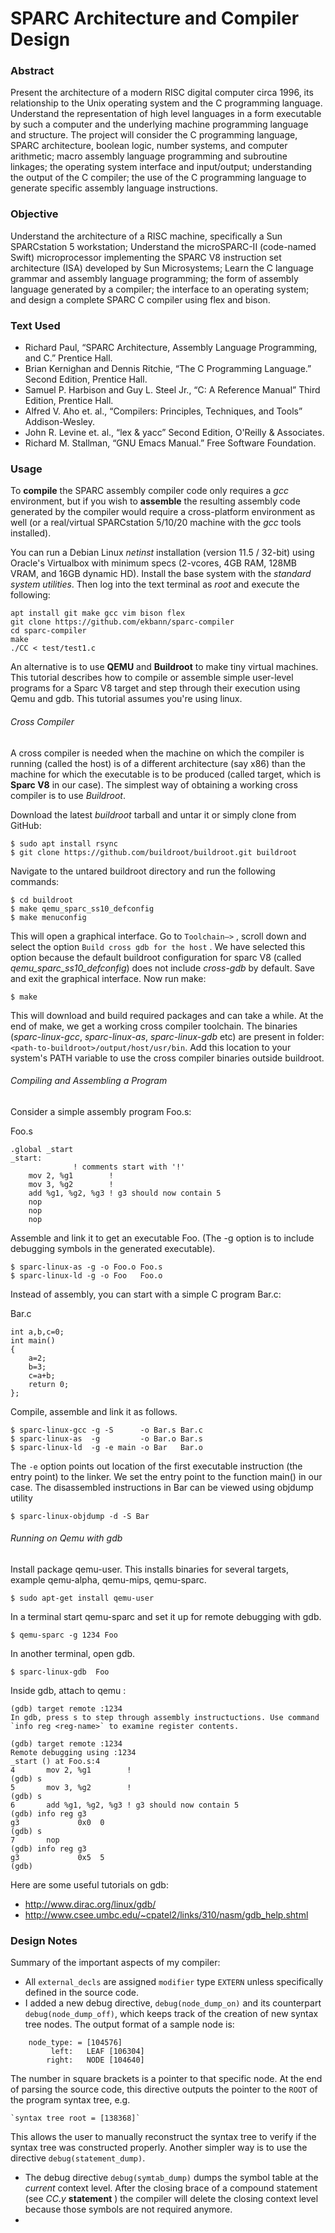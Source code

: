 # SPARC Architecture and Compiler Design

### Abstract
Present the architecture of a modern RISC digital computer circa 1996, its relationship to the Unix operating system and the C programming language. Understand the representation of high level languages in a form executable by such a computer and the underlying machine programming language and structure. The project will consider the C programming language, SPARC architecture, boolean logic, number systems, and computer arithmetic; macro assembly language programming and subroutine linkages; the operating system interface and input/output; understanding the output of the C compiler; the use of the C programming language to generate specific assembly language instructions.

### Objective
Understand the architecture of a RISC machine, specifically a Sun SPARCstation 5 workstation; Understand the microSPARC-II (code-named Swift) microprocessor implementing the SPARC V8 instruction set architecture (ISA) developed by Sun Microsystems; Learn the C language grammar and assembly language programming; the form of assembly language generated by a compiler; the interface to an operating system; and design a complete SPARC C compiler using flex and bison.

### Text Used
* Richard Paul, “SPARC Architecture, Assembly Language Programming, and C.” Prentice Hall.
* Brian Kernighan and Dennis Ritchie, “The C Programming Language.” Second Edition, Prentice Hall.
* Samuel P. Harbison and Guy L. Steel Jr., “C: A Reference Manual” Third Edition, Prentice Hall.
* Alfred V. Aho et. al., “Compilers: Principles, Techniques, and Tools” Addison-Wesley.
* John R. Levine et. al., “lex & yacc” Second Edition, O'Reilly & Associates.
* Richard M. Stallman, “GNU Emacs Manual.” Free Software Foundation.

### Usage
To **compile** the SPARC assembly compiler code only requires a *gcc* environment, but if you wish to **assemble** the resulting assembly code generated by the compiler would require a cross-platform environment as well (or a real/virtual SPARCstation 5/10/20 machine with the *gcc* tools installed).

You can run a Debian Linux *netinst* installation (version 11.5 / 32-bit) using Oracle's Virtualbox with minimum specs (2-vcores, 4GB RAM, 128MB VRAM, and 16GB dynamic HD). Install the base system with the *standard system utilities*. Then log into the text terminal as *root* and execute the following:

```
apt install git make gcc vim bison flex
git clone https://github.com/ekbann/sparc-compiler
cd sparc-compiler
make
./CC < test/test1.c
```

An alternative is to use **QEMU** and **Buildroot** to make tiny virtual machines. This tutorial describes how to compile or assemble simple user-level programs for a Sparc V8 target and step through their execution using Qemu and gdb. This tutorial assumes you're using linux.

###### Cross Compiler
A cross compiler is needed when the machine on which the compiler is running (called the host) is of a different architecture (say x86) than the machine for which the executable is to be produced (called target, which is **Sparc V8** in our case). The simplest way of obtaining a working cross compiler is to use *Buildroot*.

Download the latest *buildroot* tarball and untar it or simply clone from GitHub:
```
$ sudo apt install rsync
$ git clone https://github.com/buildroot/buildroot.git buildroot
```
Navigate to the untared buildroot directory and run the following commands:
```
$ cd buildroot
$ make qemu_sparc_ss10_defconfig
$ make menuconfig
```
This will open a graphical interface. Go to `Toolchain–>` , scroll down and select the option `Build cross gdb for the host` . We have selected this option because the default buildroot configuration for sparc V8 (called *qemu_sparc_ss10_defconfig*) does not include *cross-gdb* by default. Save and exit the graphical interface. Now run make:
```
$ make
```
This will download and build required packages and can take a while. At the end of make, we get a working cross compiler toolchain. The binaries (*sparc-linux-gcc*, *sparc-linux-as*, *sparc-linux-gdb* etc) are present in folder: `<path-to-buildroot>/output/host/usr/bin`. Add this location to your system's PATH variable to use the cross compiler binaries outside buildroot.

###### Compiling and Assembling a Program
Consider a simple assembly program Foo.s:

Foo.s
```
.global _start
_start:
		  	  ! comments start with '!'
	mov 2, %g1        !
	mov 3, %g2        !
	add %g1, %g2, %g3 ! g3 should now contain 5
	nop
	nop
	nop
```
Assemble and link it to get an executable Foo. (The -g option is to include debugging symbols in the generated executable).
```
$ sparc-linux-as -g -o Foo.o Foo.s
$ sparc-linux-ld -g -o Foo   Foo.o
```
Instead of assembly, you can start with a simple C program Bar.c:

Bar.c
```
int a,b,c=0;
int main()
{
	a=2;
	b=3;
	c=a+b;
	return 0;
};
```
Compile, assemble and link it as follows.
```
$ sparc-linux-gcc -g -S      -o Bar.s Bar.c
$ sparc-linux-as  -g         -o Bar.o Bar.s
$ sparc-linux-ld  -g -e main -o Bar   Bar.o
```
The `-e` option points out location of the first executable instruction (the entry point) to the linker. We set the entry point to the function main() in our case. The disassembled instructions in Bar can be viewed using objdump utility
```
$ sparc-linux-objdump -d -S Bar
```
###### Running on Qemu with gdb
Install package qemu-user. This installs binaries for several targets, example qemu-alpha, qemu-mips, qemu-sparc.
```
$ sudo apt-get install qemu-user
```
In a terminal start qemu-sparc and set it up for remote debugging with gdb.
```
$ qemu-sparc -g 1234 Foo
```
In another terminal, open gdb.
```
$ sparc-linux-gdb  Foo
```
Inside gdb, attach to qemu :
```
(gdb) target remote :1234
In gdb, press s to step through assembly instructuctions. Use command `info reg <reg-name>` to examine register contents.

(gdb) target remote :1234
Remote debugging using :1234
_start () at Foo.s:4
4		mov 2, %g1        !
(gdb) s
5		mov 3, %g2        !
(gdb) s
6		add %g1, %g2, %g3 ! g3 should now contain 5
(gdb) info reg g3
g3             0x0	0
(gdb) s
7		nop
(gdb) info reg g3
g3             0x5	5
(gdb)
```
Here are some useful tutorials on gdb:

- http://www.dirac.org/linux/gdb/
- http://www.csee.umbc.edu/~cpatel2/links/310/nasm/gdb_help.shtml

### Design Notes
Summary of the important aspects of my compiler:

* All `external_decls` are assigned `modifier` type `EXTERN` unless specifically defined in the source code.
* I added a new debug directive, `debug(node_dump_on)` and its counterpart `debug(node_dump_off)`, which keeps track of the creation of new syntax tree nodes. The output format of a sample node is:

```   
    node_type: = [104576]
         left:   LEAF [106304]
        right:   NODE [104640]
```

The number in square brackets is a pointer to that specific node. At the end of parsing the source code, this directive outputs the pointer to the `ROOT` of the program syntax tree, e.g.

    `syntax tree root = [138368]`

This allows the user to manually reconstruct the syntax tree to verify if the syntax tree was constructed properly. Another simpler way is to use the directive `debug(statement_dump)`.

* The debug directive `debug(symtab_dump)` dumps the symbol table at the *current* context level. After the closing brace of a compound statement (see *CC.y* **statement** ) the compiler will delete the closing context level because those symbols are not required anymore.
*
